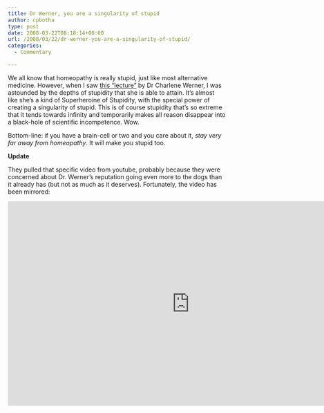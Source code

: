 ```yaml
---
title: Dr Werner, you are a singularity of stupid
author: cpbotha
type: post
date: 2008-03-22T08:18:14+00:00
url: /2008/03/22/dr-werner-you-are-a-singularity-of-stupid/
categories:
  - Commentary

---
```

We all know that homeopathy is really stupid, just like most alternative medicine. However, when I saw [this “lecture”][1] by Dr Charlene Werner, I was astounded by the depths of stupidity that she is able to attain. It’s almost like she’s a kind of Superheroine of Stupidity, with the special power of creating a singularity of stupid. This is of course stupidity that’s so extreme that it tends towards infinity and temporarily makes all reason disappear into a black-hole of scientific incompetence. Wow.

Bottom-line: if you have a brain-cell or two and you care about it, _stay very far away from homeopathy_. It will make you stupid too.

**Update**

They pulled that specific video from youtube, probably because they were concerned about Dr. Werner’s reputation going even more to the dogs than it already has (but not as much as it deserves). Fortunately, the video has been mirrored:

<div class="jetpack-video-wrapper">
<span class="embed-youtube" style="text-align:center; display: block;"><iframe allowfullscreen="true" class="youtube-player" height="473" src="https://www.youtube.com/embed/C0c5yClip4o?version=3&amp;rel=1&amp;fs=1&amp;autohide=2&amp;showsearch=0&amp;showinfo=1&amp;iv_load_policy=1&amp;wmode=transparent" style="border:0;" type="text/html" width="840"></iframe></span>
</div>

 [1]: http://www.badscience.net/?p=642 "Singularity of Stupid lecture"
